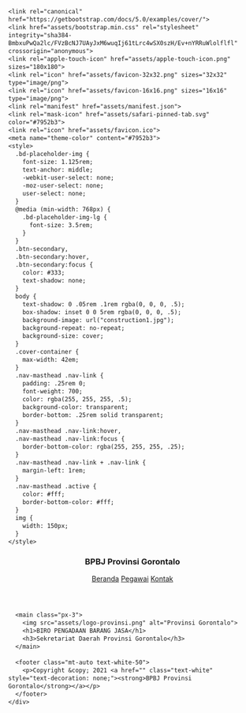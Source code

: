 <html lang="en" class="h-100">
  <head>
    <meta charset="utf-8">
    <meta name="viewport" content="width=device-width, initial-scale=1">
    <meta name="description" content="">
    <meta name="author" content="Mark Otto, Jacob Thornton, and Bootstrap contributors">
    <meta name="generator" content="Hugo 0.80.0">
    <title>BPBJ Prov. Gorontalo</title>

    <link rel="canonical" href="https://getbootstrap.com/docs/5.0/examples/cover/">
    <link href="assets/bootstrap.min.css" rel="stylesheet" integrity="sha384-BmbxuPwQa2lc/FVzBcNJ7UAyJxM6wuqIj61tLrc4wSX0szH/Ev+nYRRuWlolflfl" crossorigin="anonymous">
    <link rel="apple-touch-icon" href="assets/apple-touch-icon.png" sizes="180x180">
    <link rel="icon" href="assets/favicon-32x32.png" sizes="32x32" type="image/png">
    <link rel="icon" href="assets/favicon-16x16.png" sizes="16x16" type="image/png">
    <link rel="manifest" href="assets/manifest.json">
    <link rel="mask-icon" href="assets/safari-pinned-tab.svg" color="#7952b3">
    <link rel="icon" href="assets/favicon.ico">
    <meta name="theme-color" content="#7952b3">
    <style>
      .bd-placeholder-img {
        font-size: 1.125rem;
        text-anchor: middle;
        -webkit-user-select: none;
        -moz-user-select: none;
        user-select: none;
      }
      @media (min-width: 768px) {
        .bd-placeholder-img-lg {
          font-size: 3.5rem;
        }
      }
      .btn-secondary,
      .btn-secondary:hover,
      .btn-secondary:focus {
        color: #333;
        text-shadow: none;
      }
      body {
        text-shadow: 0 .05rem .1rem rgba(0, 0, 0, .5);
        box-shadow: inset 0 0 5rem rgba(0, 0, 0, .5);
        background-image: url("construction1.jpg");
        background-repeat: no-repeat;
        background-size: cover;
      }
      .cover-container {
        max-width: 42em;
      }
      .nav-masthead .nav-link {
        padding: .25rem 0;
        font-weight: 700;
        color: rgba(255, 255, 255, .5);
        background-color: transparent;
        border-bottom: .25rem solid transparent;
      }
      .nav-masthead .nav-link:hover,
      .nav-masthead .nav-link:focus {
        border-bottom-color: rgba(255, 255, 255, .25);
      }
      .nav-masthead .nav-link + .nav-link {
        margin-left: 1rem;
      }
      .nav-masthead .active {
        color: #fff;
        border-bottom-color: #fff;
      }
      img {
        width: 150px;
      }
    </style>
  </head>
  <body class="d-flex h-100 text-center text-white bg-dark">
    <div class="container d-flex w-100 h-100 p-3 mx-auto flex-column">
      <header class="mb-auto">
        <div>
          <h3 class="float-md-start mb-0">BPBJ Provinsi Gorontalo</h3>
          <nav class="nav nav-masthead justify-content-center float-md-end">
            <a class="nav-link active" aria-current="page" href="#">Beranda</a>
            <a class="nav-link" href="pegawai">Pegawai</a>
            <a class="nav-link" href="kontak">Kontak</a>
          </nav>
        </div>
      </header>

      <main class="px-3">
        <img src="assets/logo-provinsi.png" alt="Provinsi Gorontalo">
        <h1>BIRO PENGADAAN BARANG JASA</h1>
        <h3>Sekretariat Daerah Provinsi Gorontalo</h3>
      </main>

      <footer class="mt-auto text-white-50">
        <p>Copyright &copy; 2021 <a href="" class="text-white" style="text-decoration: none;"><strong>BPBJ Provinsi Gorontalo</strong></a></p>
      </footer>
    </div>    
  </body>
</html>
